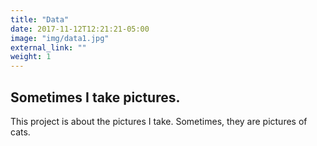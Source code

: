 ```yaml
---
title: "Data"
date: 2017-11-12T12:21:21-05:00
image: "img/data1.jpg"
external_link: ""
weight: 1
---
```


## Sometimes I take pictures.

This project is about the pictures I take. Sometimes, they are pictures of cats.